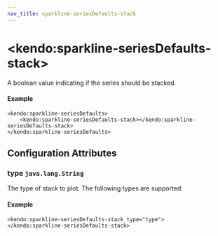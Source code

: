 ```yaml
---
nav_title: sparkline-seriesDefaults-stack
---
```


# \<kendo:sparkline-seriesDefaults-stack\>

A boolean value indicating if the series should be stacked.

#### Example
    <kendo:sparkline-seriesDefaults>
        <kendo:sparkline-seriesDefaults-stack></kendo:sparkline-seriesDefaults-stack>
    </kendo:sparkline-seriesDefaults>

## Configuration Attributes

### type `java.lang.String`

The type of stack to plot. The following types are supported:

#### Example
    <kendo:sparkline-seriesDefaults-stack type="type">
    </kendo:sparkline-seriesDefaults-stack>

